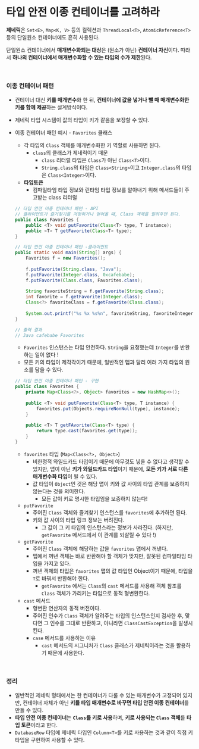 # 타입 안전 이종 컨테이너를 고려하라

**제네릭**은 `Set<E>`, `Map<K, V>` 등의 컬렉션과 `ThreadLocal<T>`, `AtomicReference<T>` 등의 단일원소 컨테이너에도 흔히 사용된다. 

단일원소 컨테이너에서 **매개변수화되는 대상**은 (원소가 아닌) **컨테이너 자신**이다. 따라서 **하나의 컨테이너에서 매개변수화할 수 있는 타입의 수가 제한**된다.



<br>

### 이종 컨테이너 패턴

* 컨테이너 대신 **키를 매개변수**화 한 뒤, **컨테이너에 값을 넣거나 뺄 때 매개변수화한 키를 함께 제공**하는 설계방식이다.
* 제네릭 타입 시스템이 값의 타입이 키가 같음을 보장할 수 있다.
* 이종 컨테이너 패턴 예시 - `Favorites` 클래스
  * 각 타입의 `Class` 객체를 매개변수화한 키 역할로 사용하면 된다.
    * `class`의 클래스가 제네릭이기 때문
      * `class` 리터럴 타입은 `Class`가 아닌 `Class<T>`이다.
      * `String.class`의 타입은 `Class<String>`이고 `Integer.class`의 타입은 `Class<Integer>`이다.
  * **타입토큰**
    * 컴파일타임 타입 정보와 런타임 타입 정보를 알아내기 위해 메서드들이 주고받는 class 리터럴

  ```java
  // 타입 안전 이종 컨테이너 패턴 - API
  // 클라이언트가 즐거찾기를 저장하거나 얻어올 때, Class 객체를 알려주면 된다.
  public class Favorites {
      public <T> void putFavorite(Class<T> type, T instance);
      public <T> T getFavorite(Class<T> type);
  }
  ```

  ```java
  // 타입 안전 이종 컨테이너 패턴 -클라이언트
  public static void main(String[] args) {
      Favorites f = new Favorites();
      
      f.putFavorite(String.class, "Java");
      f.putFavorite(Integer.class, 0xcafebabe);
      f.putFavorite(Class.class, Favorites.class);
      
      String favoriteString = f.getFavorite(String.class);
      int favorite = f.getFavorite(Integer.class);
      Class<?> favoriteClass = f.getFavorite(Class.class);
      
      System.out.printf("%s %x %s%n", favoriteString, favoriteInteger, favoriteClass.getName());
  }
  
  // 출력 결과
  // Java cafebabe Favorites
  ```

  * `Favorites` 인스턴스는 타입 안전하다. `String`을 요청했는데 `Integer`를 반환하는 일이 없다 !
  * 모든 키의 타입이 제각각이기 때문에, 일반적인 맵과 달리 여러 가지 타입의 원소를 담을 수 있다.

  ```java
  // 타입 안전 이종 컨테이너 패턴 - 구현
  public class Favorites {
      private Map<Class<?>, Object> favorites = new HashMap<>();
      
      public <T> void putFavorite(Class<T> type, T instance) {
          favorites.put(Objects.requireNonNull(type), instance);
      }
      
      public <T> T getFAvorite(Class<T> type) {
          return type.cast(favorites.get(type));
      }
  }
  ```

  * `favorites` 타입 (`Map<Class<?>, Object>`)
    * 비한정적 와일드카드 타입이기 때문에 아무것도 넣을 수 없다고 생각할 수 있지만, 맵이 아닌 **키가 와일드카드 타입**이기 때문에, **모든 키가 서로 다른 매개변수화 타입**이 될 수 있다.
    * 값 타입이 `Object`인 것은 해당 맵이 키와 값 사이의 타입 관계를 보증하지 않는다는 것을 의미한다.
      * 모든 값이 키로 명시한 타입임을 보증하지 않는다!
  * `putFavorite`
    * 주어진 `Class` 객체와 즐겨찾기 인스턴스를 `favorites`에 추가하면 된다.
    * 키와 값 사이의 타입 링크 정보는 버려진다.
      * 그 값이 그 키 타입의 인스턴스라는 정보가 사라진다. (하지만, `getFavorite` 메서드에서 이 관계를 되살릴 수 있다 !)
  * `getFavorite`
    * 주어진 `Class` 객체에 해당하는 값을 `favorites` 맵에서 꺼낸다.
    * 맵에서 꺼낸 객체는 바로 반환해야 할 객체가 맞지만, 잘못된 컴파일타임 타입을 가지고 있다.
    * 꺼낸 객체의 타입은 `favorites` 맵의 값 타입인 Object이기 때문에, 타입을 `T`로 바꿔서 반환해야 한다. 
      * `getFavorite` 에서는 `Class`의 `cast` 메서드를 사용해 객체 참조를 `Class` 객체가 가리키는 타입으로 동적 형변환한다.
  * `cast` 메서드
    * 형변환 연산자의 동적 버전이다.
    * 주어진 인수가 `Class` 객체가 알려주는 타입의 인스턴스인지 검사한 후, 맞다면 그 인수를 그대로 반환하고, 아니라면 `ClassCastException`을 발생시킨다.
    * `case` 메서드를 사용하는 이유
      * `cast` 메서드의 시그니처가 `Class` 클래스가 제네릭이라는 것을 활용하기 때문에 사용한다. 



<br>

### 정리

* 일반적인 제네릭 형태에서는 한 컨테이너가 다룰 수 있는 매개변수가 고정되어 있지만, 컨테이너 자체가 아닌 **키를 타입 매개변수로 바꾸면 타입 안전 이종 컨테이너**를 만들 수 있다.
* **타입 안전 이종 컨테이너**는 **`Class`를 키로 사용**하며, **키로 사용되는 `Class` 객체**를 **타입 토큰**이라고 한다.
* `DatabaseRow` 타입에 제네릭 타입인 `Column<T>`를 키로 사용하는 것과 같이 직접 키 타입을 구현하여 사용할 수 있다.